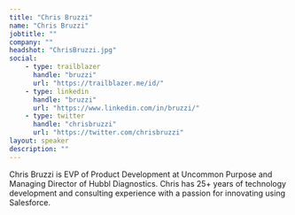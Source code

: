 ```yaml
---
title: "Chris Bruzzi"
name: "Chris Bruzzi"
jobtitle: ""
company: ""
headshot: "ChrisBruzzi.jpg"
social:
    - type: trailblazer
      handle: "bruzzi"
      url: "https://trailblazer.me/id/"
    - type: linkedin
      handle: "bruzzi"
      url: "https://www.linkedin.com/in/bruzzi/"
    - type: twitter
      handle: "chrisbruzzi"
      url: "https://twitter.com/chrisbruzzi"
layout: speaker
description: ""
---
```


Chris Bruzzi is EVP of Product Development at Uncommon Purpose and Managing Director of Hubbl Diagnostics. Chris has 25+ years of technology development and consulting experience with a passion for innovating using Salesforce.
